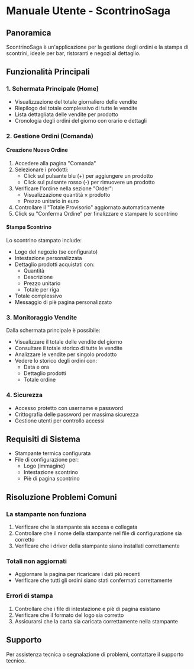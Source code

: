 # Manuale Utente - ScontrinoSaga

## Panoramica
ScontrinoSaga è un'applicazione per la gestione degli ordini e la stampa di scontrini, ideale per bar, ristoranti e negozi al dettaglio.

## Funzionalità Principali

### 1. Schermata Principale (Home)
- Visualizzazione del totale giornaliero delle vendite
- Riepilogo del totale complessivo di tutte le vendite
- Lista dettagliata delle vendite per prodotto
- Cronologia degli ordini del giorno con orario e dettagli

### 2. Gestione Ordini (Comanda)
#### Creazione Nuovo Ordine
1. Accedere alla pagina "Comanda"
2. Selezionare i prodotti:
   - Click sul pulsante blu (+) per aggiungere un prodotto
   - Click sul pulsante rosso (-) per rimuovere un prodotto
3. Verificare l'ordine nella sezione "Order":
   - Visualizzazione quantità × prodotto
   - Prezzo unitario in euro
4. Controllare il "Totale Provisorio" aggiornato automaticamente
5. Click su "Conferma Ordine" per finalizzare e stampare lo scontrino

#### Stampa Scontrino
Lo scontrino stampato include:
- Logo del negozio (se configurato)
- Intestazione personalizzata
- Dettaglio prodotti acquistati con:
  - Quantità
  - Descrizione
  - Prezzo unitario
  - Totale per riga
- Totale complessivo
- Messaggio di piè pagina personalizzato

### 3. Monitoraggio Vendite
Dalla schermata principale è possibile:
- Visualizzare il totale delle vendite del giorno
- Consultare il totale storico di tutte le vendite
- Analizzare le vendite per singolo prodotto
- Vedere lo storico degli ordini con:
  - Data e ora
  - Dettaglio prodotti
  - Totale ordine

### 4. Sicurezza
- Accesso protetto con username e password
- Crittografia delle password per massima sicurezza
- Gestione utenti per controllo accessi

## Requisiti di Sistema
- Stampante termica configurata
- File di configurazione per:
  - Logo (immagine)
  - Intestazione scontrino
  - Piè di pagina scontrino

## Risoluzione Problemi Comuni

### La stampante non funziona
1. Verificare che la stampante sia accesa e collegata
2. Controllare che il nome della stampante nel file di configurazione sia corretto
3. Verificare che i driver della stampante siano installati correttamente

### Totali non aggiornati
- Aggiornare la pagina per ricaricare i dati più recenti
- Verificare che tutti gli ordini siano stati confermati correttamente

### Errori di stampa
1. Controllare che i file di intestazione e piè di pagina esistano
2. Verificare che il formato del logo sia corretto
3. Assicurarsi che la carta sia caricata correttamente nella stampante

## Supporto
Per assistenza tecnica o segnalazione di problemi, contattare il supporto tecnico.

